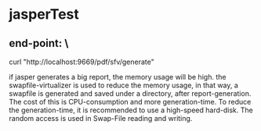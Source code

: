 # jasperTest
## end-point: \
curl "http://localhost:9669/pdf/sfv/generate"

if jasper generates a big report, the memory usage will be high. the swapfile-virtualizer is used to reduce the memory usage, in that way, a swapfile is generated and saved under a directory, after report-generation. The cost of this is CPU-consumption and more generation-time. To reduce the generation-time, it is recommended to use a high-speed hard-disk. The random access is used in Swap-File reading and writing.
